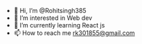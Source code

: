 - 👋 Hi, I’m @Rohitsingh385
- 👀 I’m interested in Web dev
- 🌱 I’m currently learning React js
- 📫 How to reach me rk301855@gmail.com

<!---
Rohitsingh385/Rohitsingh385 is a ✨ special ✨ repository because its `README.md` (this file) appears on your GitHub profile.
You can click the Preview link to take a look at your changes.
--->
